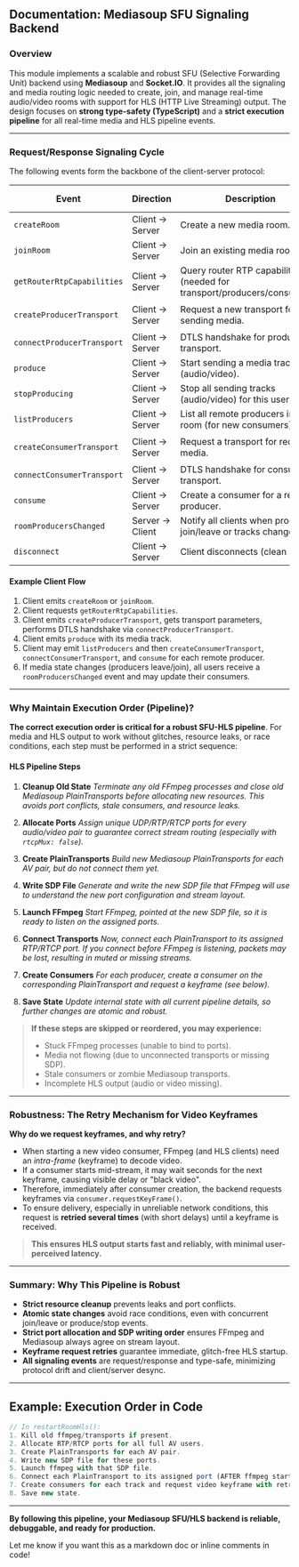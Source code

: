 ## Documentation: Mediasoup SFU Signaling Backend

### Overview

This module implements a scalable and robust SFU (Selective Forwarding Unit) backend using **Mediasoup** and **Socket.IO**.
It provides all the signaling and media routing logic needed to create, join, and manage real-time audio/video rooms with support for HLS (HTTP Live Streaming) output.
The design focuses on **strong type-safety (TypeScript)** and a **strict execution pipeline** for all real-time media and HLS pipeline events.

---

### Request/Response Signaling Cycle

The following events form the backbone of the client-server protocol:

| Event                      | Direction       | Description                                                               | Typical Response             |
| -------------------------- | --------------- | ------------------------------------------------------------------------- | ---------------------------- |
| `createRoom`               | Client → Server | Create a new media room.                                                  | `{ roomId }`                 |
| `joinRoom`                 | Client → Server | Join an existing media room.                                              | `{ roomId }` or error        |
| `getRouterRtpCapabilities` | Client → Server | Query router RTP capabilities (needed for transport/producers/consumers). | `{ rtpCapabilities }`        |
| `createProducerTransport`  | Client → Server | Request a new transport for sending media.                                | `{ id, iceParameters, ... }` |
| `connectProducerTransport` | Client → Server | DTLS handshake for producer transport.                                    | `{ connected: true }`        |
| `produce`                  | Client → Server | Start sending a media track (audio/video).                                | `{ id: producerId }`         |
| `stopProducing`            | Client → Server | Stop all sending tracks (audio/video) for this user.                      | `{ stopped: true }`          |
| `listProducers`            | Client → Server | List all remote producers in this room (for new consumers).               | `{ producers: [...] }`       |
| `createConsumerTransport`  | Client → Server | Request a transport for receiving media.                                  | `{ id, iceParameters, ... }` |
| `connectConsumerTransport` | Client → Server | DTLS handshake for consumer transport.                                    | `{ connected: true }`        |
| `consume`                  | Client → Server | Create a consumer for a remote producer.                                  | Consumer data                |
| `roomProducersChanged`     | Server → Client | Notify all clients when producers join/leave or tracks change.            | *Event only (no response)*   |
| `disconnect`               | Client → Server | Client disconnects (clean up).                                            | *Handled internally*         |

#### Example Client Flow

1. Client emits `createRoom` or `joinRoom`.
2. Client requests `getRouterRtpCapabilities`.
3. Client emits `createProducerTransport`, gets transport parameters, performs DTLS handshake via `connectProducerTransport`.
4. Client emits `produce` with its media track.
5. Client may emit `listProducers` and then `createConsumerTransport`, `connectConsumerTransport`, and `consume` for each remote producer.
6. If media state changes (producers leave/join), all users receive a `roomProducersChanged` event and may update their consumers.

---

### Why Maintain Execution Order (Pipeline)?

**The correct execution order is critical for a robust SFU-HLS pipeline**.
For media and HLS output to work without glitches, resource leaks, or race conditions, each step must be performed in a strict sequence:

#### HLS Pipeline Steps

1. **Cleanup Old State**
   *Terminate any old FFmpeg processes and close old Mediasoup PlainTransports before allocating new resources. This avoids port conflicts, stale consumers, and resource leaks.*

2. **Allocate Ports**
   *Assign unique UDP/RTP/RTCP ports for every audio/video pair to guarantee correct stream routing (especially with `rtcpMux: false`).*

3. **Create PlainTransports**
   *Build new Mediasoup PlainTransports for each AV pair, but do not connect them yet.*

4. **Write SDP File**
   *Generate and write the new SDP file that FFmpeg will use to understand the new port configuration and stream layout.*

5. **Launch FFmpeg**
   *Start FFmpeg, pointed at the new SDP file, so it is ready to listen on the assigned ports.*

6. **Connect Transports**
   *Now, connect each PlainTransport to its assigned RTP/RTCP port. If you connect before FFmpeg is listening, packets may be lost, resulting in muted or missing streams.*

7. **Create Consumers**
   *For each producer, create a consumer on the corresponding PlainTransport and request a keyframe (see below).*

8. **Save State**
   *Update internal state with all current pipeline details, so further changes are atomic and robust.*

> **If these steps are skipped or reordered, you may experience:**
>
> * Stuck FFmpeg processes (unable to bind to ports).
> * Media not flowing (due to unconnected transports or missing SDP).
> * Stale consumers or zombie Mediasoup transports.
> * Incomplete HLS output (audio or video missing).

---

### Robustness: The Retry Mechanism for Video Keyframes

**Why do we request keyframes, and why retry?**

* When starting a new video consumer, FFmpeg (and HLS clients) need an *intra-frame* (keyframe) to decode video.
* If a consumer starts mid-stream, it may wait seconds for the next keyframe, causing visible delay or "black video".
* Therefore, immediately after consumer creation, the backend requests keyframes via `consumer.requestKeyFrame()`.
* To ensure delivery, especially in unreliable network conditions, this request is **retried several times** (with short delays) until a keyframe is received.

> **This ensures HLS output starts fast and reliably, with minimal user-perceived latency.**

---

### Summary: Why This Pipeline is Robust

* **Strict resource cleanup** prevents leaks and port conflicts.
* **Atomic state changes** avoid race conditions, even with concurrent join/leave or produce/stop events.
* **Strict port allocation and SDP writing order** ensures FFmpeg and Mediasoup always agree on stream layout.
* **Keyframe request retries** guarantee immediate, glitch-free HLS startup.
* **All signaling events** are request/response and type-safe, minimizing protocol drift and client/server desync.

---

## Example: Execution Order in Code

```typescript
// In restartRoomHls():
1. Kill old ffmpeg/transports if present.
2. Allocate RTP/RTCP ports for all full AV users.
3. Create PlainTransports for each AV pair.
4. Write new SDP file for these ports.
5. Launch ffmpeg with that SDP file.
6. Connect each PlainTransport to its assigned port (AFTER ffmpeg starts).
7. Create consumers for each track and request video keyframe with retry.
8. Save new state.
```

---

**By following this pipeline, your Mediasoup SFU/HLS backend is reliable, debuggable, and ready for production.**

Let me know if you want this as a markdown doc or inline comments in code!
